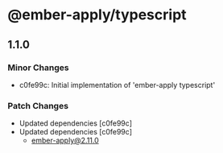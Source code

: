 # @ember-apply/typescript

## 1.1.0

### Minor Changes

- c0fe99c: Initial implementation of 'ember-apply typescript'

### Patch Changes

- Updated dependencies [c0fe99c]
- Updated dependencies [c0fe99c]
  - ember-apply@2.11.0
